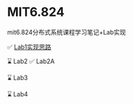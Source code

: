 # MIT6.824
mit6.824分布式系统课程学习笔记+Lab实现

✅ [Lab1实现思路](https://zxxyy.github.io/posts/map-reduce/)

⌛️ Lab2
    ✅ Lab2A

⌛️ Lab3

⌛️ Lab4